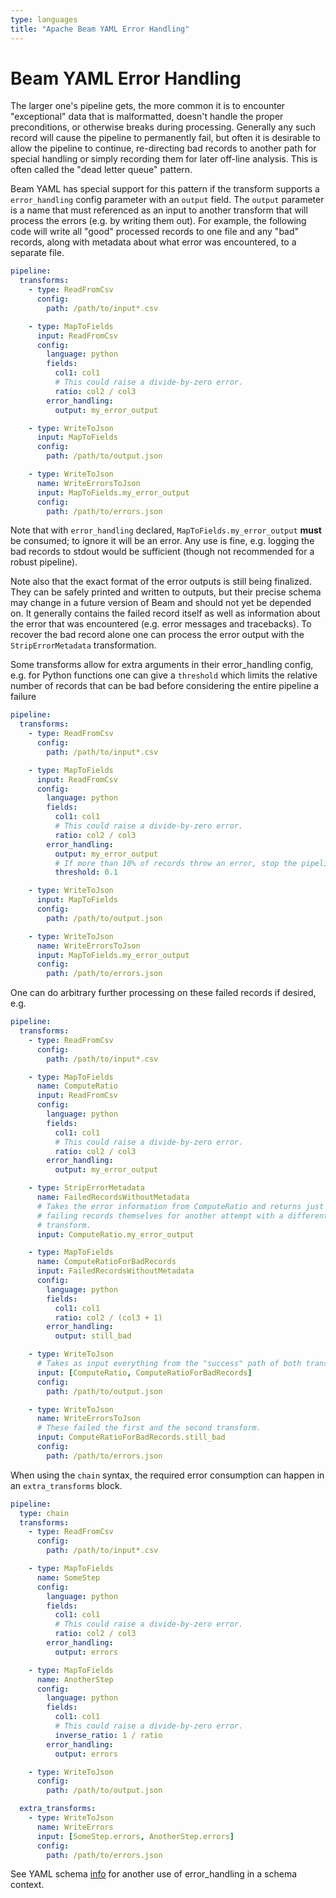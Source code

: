 ```yaml
---
type: languages
title: "Apache Beam YAML Error Handling"
---
```

<!--
    Licensed to the Apache Software Foundation (ASF) under one
    or more contributor license agreements.  See the NOTICE file
    distributed with this work for additional information
    regarding copyright ownership.  The ASF licenses this file
    to you under the Apache License, Version 2.0 (the
    "License"); you may not use this file except in compliance
    with the License.  You may obtain a copy of the License at

      http://www.apache.org/licenses/LICENSE-2.0

    Unless required by applicable law or agreed to in writing,
    software distributed under the License is distributed on an
    "AS IS" BASIS, WITHOUT WARRANTIES OR CONDITIONS OF ANY
    KIND, either express or implied.  See the License for the
    specific language governing permissions and limitations
    under the License.
-->

# Beam YAML Error Handling

The larger one's pipeline gets, the more common it is to encounter "exceptional"
data that is malformatted, doesn't handle the proper preconditions, or otherwise
breaks during processing.  Generally any such record will cause the pipeline to
permanently fail, but often it is desirable to allow the pipeline to continue,
re-directing bad records to another path for special handling or simply
recording them for later off-line analysis.  This is often called the
"dead letter queue" pattern.

Beam YAML has special support for this pattern if the transform supports a
`error_handling` config parameter with an `output` field.
The `output` parameter is a name that must referenced as an input to
another transform that will process the errors (e.g. by writing them out).
For example,
the following code will write all "good" processed records to one file and
any "bad" records, along with metadata about what error was encountered,
to a separate file.

```yaml
pipeline:
  transforms:
    - type: ReadFromCsv
      config:
        path: /path/to/input*.csv

    - type: MapToFields
      input: ReadFromCsv
      config:
        language: python
        fields:
          col1: col1
          # This could raise a divide-by-zero error.
          ratio: col2 / col3
        error_handling:
          output: my_error_output

    - type: WriteToJson
      input: MapToFields
      config:
        path: /path/to/output.json

    - type: WriteToJson
      name: WriteErrorsToJson
      input: MapToFields.my_error_output
      config:
        path: /path/to/errors.json
```

Note that with `error_handling` declared, `MapToFields.my_error_output`
**must** be consumed; to ignore it will be an error.  Any use is fine, e.g.
logging the bad records to stdout would be sufficient (though not recommended
for a robust pipeline).

Note also that the exact format of the error outputs is still being finalized.
They can be safely printed and written to outputs, but their precise schema
may change in a future version of Beam and should not yet be depended on.
It generally contains the failed record itself as well as information about
the error that was encountered (e.g. error messages and tracebacks).
To recover the bad record alone one can process the error output with the
`StripErrorMetadata` transformation.

Some transforms allow for extra arguments in their error_handling config, e.g.
for Python functions one can give a `threshold` which limits the relative number
of records that can be bad before considering the entire pipeline a failure

```yaml
pipeline:
  transforms:
    - type: ReadFromCsv
      config:
        path: /path/to/input*.csv

    - type: MapToFields
      input: ReadFromCsv
      config:
        language: python
        fields:
          col1: col1
          # This could raise a divide-by-zero error.
          ratio: col2 / col3
        error_handling:
          output: my_error_output
          # If more than 10% of records throw an error, stop the pipeline.
          threshold: 0.1

    - type: WriteToJson
      input: MapToFields
      config:
        path: /path/to/output.json

    - type: WriteToJson
      name: WriteErrorsToJson
      input: MapToFields.my_error_output
      config:
        path: /path/to/errors.json
```

One can do arbitrary further processing on these failed records if desired,
e.g.

```yaml
pipeline:
  transforms:
    - type: ReadFromCsv
      config:
        path: /path/to/input*.csv

    - type: MapToFields
      name: ComputeRatio
      input: ReadFromCsv
      config:
        language: python
        fields:
          col1: col1
          # This could raise a divide-by-zero error.
          ratio: col2 / col3
        error_handling:
          output: my_error_output

    - type: StripErrorMetadata
      name: FailedRecordsWithoutMetadata
      # Takes the error information from ComputeRatio and returns just the
      # failing records themselves for another attempt with a different
      # transform.
      input: ComputeRatio.my_error_output

    - type: MapToFields
      name: ComputeRatioForBadRecords
      input: FailedRecordsWithoutMetadata
      config:
        language: python
        fields:
          col1: col1
          ratio: col2 / (col3 + 1)
        error_handling:
          output: still_bad

    - type: WriteToJson
      # Takes as input everything from the "success" path of both transforms.
      input: [ComputeRatio, ComputeRatioForBadRecords]
      config:
        path: /path/to/output.json

    - type: WriteToJson
      name: WriteErrorsToJson
      # These failed the first and the second transform.
      input: ComputeRatioForBadRecords.still_bad
      config:
        path: /path/to/errors.json
```

When using the `chain` syntax, the required error consumption can happen
in an `extra_transforms` block.

```yaml
pipeline:
  type: chain
  transforms:
    - type: ReadFromCsv
      config:
        path: /path/to/input*.csv

    - type: MapToFields
      name: SomeStep
      config:
        language: python
        fields:
          col1: col1
          # This could raise a divide-by-zero error.
          ratio: col2 / col3
        error_handling:
          output: errors

    - type: MapToFields
      name: AnotherStep
      config:
        language: python
        fields:
          col1: col1
          # This could raise a divide-by-zero error.
          inverse_ratio: 1 / ratio
        error_handling:
          output: errors

    - type: WriteToJson
      config:
        path: /path/to/output.json

  extra_transforms:
    - type: WriteToJson
      name: WriteErrors
      input: [SomeStep.errors, AnotherStep.errors]
      config:
        path: /path/to/errors.json
```

See YAML schema [info](https://beam.apache.org/documentation/sdks/yaml-schema/) for another use of error_handling in a schema context.
